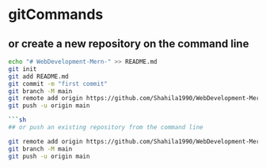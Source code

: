 # gitCommands

## or create a new repository on the command line

```sh
echo "# WebDevelopment-Mern-" >> README.md
git init
git add README.md
git commit -m "first commit"
git branch -M main
git remote add origin https://github.com/Shahila1990/WebDevelopment-Mern-.git
git push -u origin main

```sh
## or push an existing repository from the command line

git remote add origin https://github.com/Shahila1990/WebDevelopment-Mern-.git
git branch -M main
git push -u origin main
